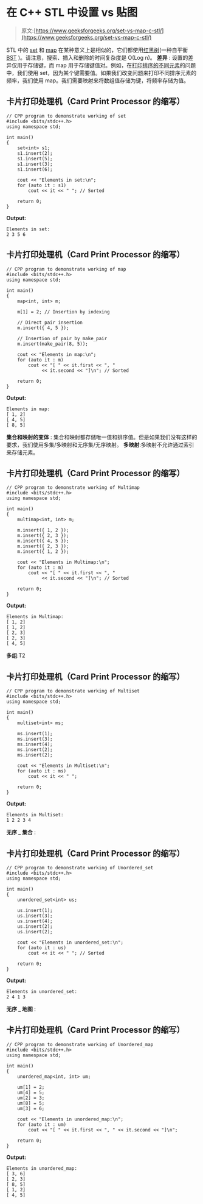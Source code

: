 # 在 C++ STL 中设置 vs 贴图

> 原文:[https://www.geeksforgeeks.org/set-vs-map-c-stl/](https://www.geeksforgeeks.org/set-vs-map-c-stl/)

STL 中的 [set](https://www.geeksforgeeks.org/set-in-cpp-stl/) 和 [map](https://www.geeksforgeeks.org/map-associative-containers-the-c-standard-template-library-stl/) 在某种意义上是相似的，它们都使用[红黑树](https://www.geeksforgeeks.org/red-black-tree-set-1-introduction-2/)(一种自平衡 [BST](https://www.geeksforgeeks.org/binary-search-tree-set-1-search-and-insertion/) )。请注意，搜索、插入和删除的时间复杂度是 O(Log n)。
**差异** :
设置的差异仅用于存储键，而 map 用于存储键值对。例如，在[打印排序的不同元素](https://www.geeksforgeeks.org/print-sorted-distinct-elements-array-c/)的问题中，我们使用 set，因为某个键需要值。如果我们改变问题来打印不同排序元素的频率，我们使用 map。我们需要映射来将数组值存储为键，将频率存储为值。

## 卡片打印处理机（Card Print Processor 的缩写）

```
// CPP program to demonstrate working of set
#include <bits/stdc++.h>
using namespace std;

int main()
{
    set<int> s1;
    s1.insert(2);
    s1.insert(5);
    s1.insert(3);
    s1.insert(6);

    cout << "Elements in set:\n";
    for (auto it : s1)
        cout << it << " "; // Sorted

    return 0;
}
```

**Output:** 

```
Elements in set:
2 3 5 6
```

## 卡片打印处理机（Card Print Processor 的缩写）

```
// CPP program to demonstrate working of map
#include <bits/stdc++.h>
using namespace std;

int main()
{
    map<int, int> m;

    m[1] = 2; // Insertion by indexing

    // Direct pair insertion
    m.insert({ 4, 5 });

    // Insertion of pair by make_pair
    m.insert(make_pair(8, 5));

    cout << "Elements in map:\n";
    for (auto it : m)
        cout << "[ " << it.first << ", "
             << it.second << "]\n"; // Sorted

    return 0;
}
```

**Output:** 

```
Elements in map:
[ 1, 2]
[ 4, 5]
[ 8, 5]
```

**集合和映射的变体** :
集合和映射都存储唯一值和排序值。但是如果我们没有这样的要求，我们使用多集/多映射和无序集/无序映射。
**多映射**:多映射不允许通过索引来存储元素。

## 卡片打印处理机（Card Print Processor 的缩写）

```
// CPP program to demonstrate working of Multimap
#include <bits/stdc++.h>
using namespace std;

int main()
{
    multimap<int, int> m;

    m.insert({ 1, 2 });
    m.insert({ 2, 3 });
    m.insert({ 4, 5 });
    m.insert({ 2, 3 });
    m.insert({ 1, 2 });

    cout << "Elements in Multimap:\n";
    for (auto it : m)
        cout << "[ " << it.first << ", "
             << it.second << "]\n"; // Sorted

    return 0;
}
```

**Output:** 

```
Elements in Multimap:
[ 1, 2]
[ 1, 2]
[ 2, 3]
[ 2, 3]
[ 4, 5]
```

**多组**:T2

## 卡片打印处理机（Card Print Processor 的缩写）

```
// CPP program to demonstrate working of Multiset
#include <bits/stdc++.h>
using namespace std;

int main()
{
    multiset<int> ms;

    ms.insert(1);
    ms.insert(3);
    ms.insert(4);
    ms.insert(2);
    ms.insert(2);

    cout << "Elements in Multiset:\n";
    for (auto it : ms)
        cout << it << " ";

    return 0;
}
```

**Output:** 

```
Elements in Multiset:
1 2 2 3 4
```

**无序 _ 集合** :

## 卡片打印处理机（Card Print Processor 的缩写）

```
// CPP program to demonstrate working of Unordered_set
#include <bits/stdc++.h>
using namespace std;

int main()
{
    unordered_set<int> us;

    us.insert(1);
    us.insert(3);
    us.insert(4);
    us.insert(2);
    us.insert(2);

    cout << "Elements in unordered_set:\n";
    for (auto it : us)
        cout << it << " "; // Sorted

    return 0;
}
```

**Output:** 

```
Elements in unordered_set:
2 4 1 3
```

**无序 _ 地图** :

## 卡片打印处理机（Card Print Processor 的缩写）

```
// CPP program to demonstrate working of Unordered_map
#include <bits/stdc++.h>
using namespace std;

int main()
{
    unordered_map<int, int> um;

    um[1] = 2;
    um[4] = 5;
    um[2] = 3;
    um[8] = 5;
    um[3] = 6;

    cout << "Elements in unordered_map:\n";
    for (auto it : um)
        cout << "[ " << it.first << ", " << it.second << "]\n";

    return 0;
}
```

**Output:** 

```
Elements in unordered_map:
[ 3, 6]
[ 2, 3]
[ 8, 5]
[ 1, 2]
[ 4, 5]
```